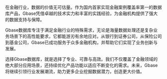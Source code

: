 在金融行业，数据的价值无可估量。作为国内首家实现金融案例覆盖率第一的数据库产品，Gbase凭借卓越的技术实力和丰富的实践经验，为金融机构提供了强大的数据支持与保障。

Gbase数据库专注于满足金融行业的特殊需求，无论是海量数据处理还是复杂业务场景下的高性能要求，它都能游刃有余地应对。从银行到证券公司，从保险公司到基金公司，Gbase已成功服务于众多金融机构，并帮助它们实现了业务创新与发展。

选择Gbase数据库，就是选择了专业、可靠与高效。我们不仅覆盖了金融领域的绝大部分应用场景，还持续优化产品功能以适应不断变化的需求。未来，Gbase将继续引领行业发展潮流，助力更多企业挖掘数据潜力，创造更大价值。
